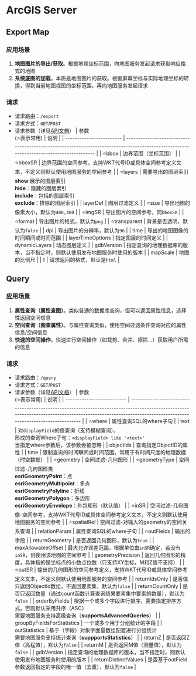 # ArcGIS Server
<!-- markdownlint-disable line_length -->
## Export Map

### 应用场景

1. **地图图片的导出/获取**。根据地理坐标范围，向地图服务发起请求获取响应格式的地图
2. **系统底图的加载**。本质是地图图片的获取。根据屏幕坐标与实际地理坐标的转换，得到当前地图视图的坐标范围，再向地图服务发起请求

### 请求

- 请求路由：`/export`
- 请求方式：`GET`/`POST`
- 请求参数（详见[API文档](https://developers.arcgis.com/rest/services-reference/enterprise/export-map.htm)）
  | 参数<br>(:star:表示常用) | 说明                                                                                                                                    |
  | ------------------------ | --------------------------------------------------------------------------------------------------------------------------------------- |
  | :star:bbox               | 边界范围（坐标范围）                                                                                                                    |
  | :star:bboxSR             | 边界范围的空间参考，支持WKT代号ID或具体空间参考定义文本，不定义则默认使用地图服务的空间参考                                             |
  | :star:layers             | 需要导出的图层索引<br>**show**:展示的图层索引<br>**hide**：隐藏的图层索引<br>**include**：包括的图层索引<br>**exclude**：排除的图层索引 |
  | layerDef                 | 图层过滤定义                                                                                                                            |
  | :star:size               | 导出地图的像素大小，默认为`400,400`                                                                                                     |
  | :star:imgSR              | 导出图片的空间参考，同`bboxSR`                                                                                                          |
  | :star:format             | 导出图片的格式，默认为`png`                                                                                                             |
  | :star:transparent        | 背景是否透明，默认为`false`                                                                                                             |
  | dpi                      | 导出图片的分辨率，默认为`96`                                                                                                            |
  | time                     | 导出的地图图像的时间瞬间或时间范围                                                                                                      |
  | layerTimeOptions         | 指定图层的时间定义                                                                                                                      |
  | dynamicLayers            | 动态图层定义                                                                                                                            |
  | gdbVersion               | 指定查询的地理数据库的版本，当不指定时，则默认使用发布地图服务时使用的版本                                                              |
  | mapScale                 | 地图的比例尺                                                                                                                            |
  | f                        | 请求返回的格式，默认是`html`                                                                                                            |

## Query

### 应用场景

1. **属性查询（属性查图）**。类似普通的数据库查询，但可以返回属性信息，选择性返回空间信息
2. **空间查询（图查属性）**。与属性查询类似，使用空间过滤条件查询对应的属性信息/空间信息
3. **快速的空间操作**。快速进行空间操作（如裁剪、合并、擦除...）获取用户所需的信息

### 请求

- 请求路由：`/query`
- 请求方式：`GET`/`POST`
- 请求参数（详见[API文档](https://developers.arcgis.com/rest/services-reference/enterprise/query-map-service-layer-.htm)）
  | 参数<br>(:star:表示常用)   | 说明                                                                                                                                                                                                      |
  | -------------------------- | --------------------------------------------------------------------------------------------------------------------------------------------------------------------------------------------------------- |
  | :star:where                | 属性查询SQL的where子句                                                                                                                                                                                    |
  | text                       | 对`displayField`的值查询（支持模糊查询）。<br>形成的查询Where子句：`<displayField> like '<text>'`<br>当指定where参数后，该参数会被忽略                                                                    |
  | objectIds                  | 查询指定ObjectID的属性                                                                                                                                                                                    |
  | time                       | 限制查询的时间瞬间或时间范围，常用于有时间尺度的地理数据（时空数据）                                                                                                                                      |
  | :star:geometry             | 空间过滤-几何图形                                                                                                                                                                                         |
  | :star:geometryType         | 空间过滤-几何图形类<br>**esriGeometryPoint**：点<br>**esriGeometryMultipoint**：多点<br>**esriGeometryPolyline**：折线<br>**esriGeometryPolygon**：多边形<br>**esriGeometryEnvelope**：外包矩形（默认值） |
  | :star:inSR                 | 空间过滤-几何图像-空间参考，支持WKT代号ID或具体空间参考定义文本，不定义则默认使用地图服务的空间参考                                                                                                       |
  | :star:spatialRel           | 空间过滤-对输入的geometry的空间关系查询                                                                                                                                                                   |
  | relationParam              | 属性查询SQL的where子句                                                                                                                                                                                    |
  | :star:outFields            | 输出的字段                                                                                                                                                                                                |
  | returnGeometry             | 是否返回几何图形，默认为`true`                                                                                                                                                                            |
  | maxAllowableOffset         | 最大允许误差范围，根据单位由`inSR`确定，若没有`inSR`，则使用该地图的空间参考                                                                                                                              |
  | geometryPrecision          | 返回几何图形的精度，具体指的是坐标点的小数点位数（只支持XY坐标，M和Z值不支持）                                                                                                                            |
  | :star:outSR                | 输出的几何图形的空间参考定义，支持WKT代号ID或具体空间参考定义文本，不定义则默认使用地图服务的空间参考                                                                                                     |
  | returnIdsOnly              | 是否值只返回ObjectId数组，不返回要素集，默认为`false`                                                                                                                                                     |
  | returnCountOnly            | 是否只返回数量（通过count函数计算查询结果要素集中要素的数量），默认为`false`                                                                                                                              |
  | orderByFields              | 根据一个或多个字段进行排序，需要指定排序方式，否则默认采用升序（ASC）<br>需要地图服务支持高级查询（**supportsAdvancedQueries**）                                                                          |
  | groupByFieldsForStatistics | 一个或多个用于分组统计的字段                                                                                                                                                                              |
  | outStatistics              | 基于（字段）对象字面量数组配置进行分组统计<br>需要地图服务支持统计查询（**suppportsStatistics**）                                                                                                         |
  | returnZ                    | 是否返回Z值（高程值），默认为`false`                                                                                                                                                                      |
  | returnM                    | 是否返回M值（测量值），默认为`false`                                                                                                                                                                      |
  | gdbVersion                 | 指定查询的地理数据库的版本，当不指定时，则默认使用发布地图服务时使用的版本                                                                                                                                |
  | returnDistinctValues       | 是否基于outField参数返回指定的字段的唯一值（去重），默认为`false`                                                                                                                                         |
